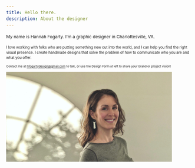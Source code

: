 ```yaml
---
title: Hello there.
description: About the designer
---
```


<small> My name is Hannah Fogarty. I'm a graphic designer in Charlottesville, VA.

<small> I love working with folks who are putting something new out into the world, and I can help you find the right visual presence. I create handmade designs that solve the problem of how to communicate who you are and what you offer.
 
<small> Contact me at hfogartydesign@gmail.com to talk, or use the Design Form at left to share your brand or project vision! 


<img src="/images/headshot2.JPG" width="450">

